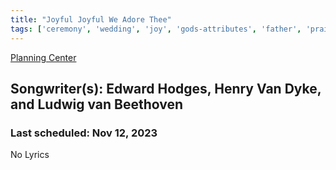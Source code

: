 ```yaml
---
title: "Joyful Joyful We Adore Thee"
tags: ['ceremony', 'wedding', 'joy', 'gods-attributes', 'father', 'praise', 'adoration', 'rejoice', 'worship']
---
```


[Planning Center](https://services.planningcenteronline.com/songs/21944372)

## Songwriter(s): Edward Hodges, Henry Van Dyke, and Ludwig van Beethoven
### Last scheduled: Nov 12, 2023          

No Lyrics
